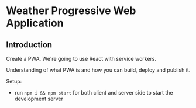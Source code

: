 # Weather Progressive Web Application

## Introduction

Create a PWA. We're going to use React with service workers.

Understanding of what PWA is and how you can build, deploy and publish it.

Setup:
- run ```npm i && npm start``` for both client and server side to start the development server
